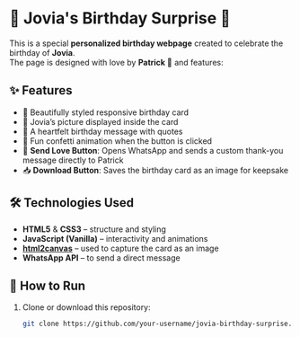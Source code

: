 # 🎉 Jovia's Birthday Surprise 🎂

This is a special **personalized birthday webpage** created to celebrate the birthday of **Jovia**.  
The page is designed with love by **Patrick 💖** and features:

## ✨ Features
- 🎨 Beautifully styled responsive birthday card
- 📸 Jovia’s picture displayed inside the card
- 💬 A heartfelt birthday message with quotes
- 🎊 Fun confetti animation when the button is clicked
- 💌 **Send Love Button**: Opens WhatsApp and sends a custom thank-you message directly to Patrick
- 📥 **Download Button**: Saves the birthday card as an image for keepsake

## 🛠️ Technologies Used
- **HTML5** & **CSS3** – structure and styling
- **JavaScript (Vanilla)** – interactivity and animations
- **[html2canvas](https://html2canvas.hertzen.com/)** – used to capture the card as an image
- **WhatsApp API** – to send a direct message

## 🚀 How to Run
1. Clone or download this repository:
   ```bash
   git clone https://github.com/your-username/jovia-birthday-surprise.git
